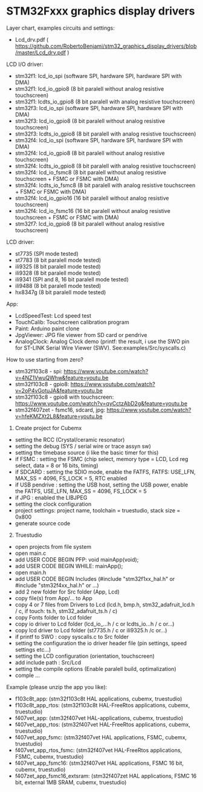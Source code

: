 # STM32Fxxx graphics display drivers

Layer chart, examples circuits and settings:
- Lcd_drv.pdf ( https://github.com/RobertoBenjami/stm32_graphics_display_drivers/blob/master/Lcd_drv.pdf )

LCD I/O driver:
- stm32f1: lcd_io_spi (software SPI, hardware SPI, hardware SPI with DMA)
- stm32f1: lcd_io_gpio8 (8 bit paralell without analog resistive touchscreen)
- stm32f1: lcdts_io_gpio8 (8 bit paralell with analog resistive touchscreen)
- stm32f3: lcd_io_spi (software SPI, hardware SPI, hardware SPI with DMA)
- stm32f3: lcd_io_gpio8 (8 bit paralell without analog resistive touchscreen)
- stm32f3: lcdts_io_gpio8 (8 bit paralell with analog resistive touchscreen)
- stm32f4: lcd_io_spi (software SPI, hardware SPI, hardware SPI with DMA)
- stm32f4: lcd_io_gpio8 (8 bit paralell without analog resistive touchscreen)
- stm32f4: lcdts_io_gpio8 (8 bit paralell with analog resistive touchscreen)
- stm32f4: lcd_io_fsmc8 (8 bit paralell without analog resistive touchscreen + FSMC or FSMC with DMA)
- stm32f4: lcdts_io_fsmc8 (8 bit paralell with analog resistive touchscreen + FSMC or FSMC with DMA)
- stm32f4: lcd_io_gpio16 (16 bit paralell without analog resistive touchscreen)
- stm32f4: lcd_io_fsmc16 (16 bit paralell without analog resistive touchscreen + FSMC or FSMC with DMA)
- stm32f7: lcd_io_gpio8 (8 bit paralell without analog resistive touchscreen)

LCD driver:
- st7735  (SPI mode tested)
- st7783  (8 bit paralell mode tested)
- ili9325 (8 bit paralell mode tested)
- ili9328 (8 bit paralell mode tested)
- ili9341 (SPI and 8, 16 bit paralell mode tested)
- ili9488 (8 bit paralell mode tested)
- hx8347g (8 bit paralell mode tested)

App:
- LcdSpeedTest: Lcd speed test 
- TouchCalib: Touchscreen calibration program 
- Paint: Arduino paint clone
- JpgViewer: JPG file viewer from SD card or pendrive
- AnalogClock: Analog Clock demo
  (printf: the result, i use the SWO pin for ST-LINK Serial Wire Viewer (SWV). See:examples/Src/syscalls.c)

How to use starting from zero?
- stm32f103c8 - spi: https://www.youtube.com/watch?v=4NZ1VwuQWhw&feature=youtu.be
- stm32f103c8 - gpio8: https://www.youtube.com/watch?v=2oP4vGotuJA&feature=youtu.be
- stm32f103c8 - gpio8 with touchscreen: https://www.youtube.com/watch?v=qyCctzAbD2g&feature=youtu.be
- stm32f407zet - fsmc16, sdcard, jpg: https://www.youtube.com/watch?v=hfeKMZXt2L8&feature=youtu.be

1. Create project for Cubemx
- setting the RCC (Crystal/ceramic resonator)
- setting the debug (SYS / serial wire or trace assyn sw)
- setting the timebase source (i like the basic timer for this)
- if FSMC : setting the FSMC (chip select, memory type = LCD, Lcd reg select, data = 8 or 16 bits, timing)
- if SDCARD : setting the SDIO mode, enable the FATFS, FATFS: USE_LFN, MAX_SS = 4096, FS_LOCK = 5, RTC enabled
- if USB pendrive : setting the USB host, setting the USB power, enable the FATFS, USE_LFN, MAX_SS = 4096, FS_LOCK = 5
- if JPG : enabled the LIBJPEG
- setting the clock configuration
- project settings: project name, toolchain = truestudio, stack size = 0x800
- generate source code
2. Truestudio
- open projects from file system
- open main.c
- add USER CODE BEGIN PFP: void mainApp(void);
- add USER CODE BEGIN WHILE: mainApp();
- open main.h
- add USER CODE BEGIN Includes (#include "stm32f1xx_hal.h" or #include "stm32f4xx_hal.h" or ...)
- add 2 new folder for Src folder (App, Lcd)
- copy file(s) from App/... to App
- copy 4 or 7 files from Drivers to Lcd (lcd.h, bmp.h, stm32_adafruit_lcd.h / c, if touch: ts.h, stm32_adafruit_ts.h / c)
- copy Fonts folder to Lcd folder
- copy io driver to Lcd folder (lcd_io_...h / c or lcdts_io...h / c or...)
- copy lcd driver to Lcd folder (st7735.h / c or ili9325.h /c or...)
- if printf to SWO : copy syscalls.c to Src folder
- setting the configuration the io driver header file (pin settings, speed settings etc...)
- setting the LCD configuration (orientation, touchscreen)
- add include path : Src/Lcd
- setting the compile options (Enable paralell build, optimalization)
- comple ...

Example (please unzip the app you like):
- f103c8t_app: (stm32f103c8t HAL applications, cubemx, truestudio)
- f103c8t_app_rtos: (stm32f103c8t HAL-FreeRtos applications, cubemx, truestudio)
- f407vet_app: (stm32f407vet HAL-applications, cubemx, truestudio)
- f407vet_app_rtos: (stm32f407vet HAL-FreeRtos applications, cubemx, truestudio)
- f407vet_app_fsmc: (stm32f407vet HAL applications, FSMC, cubemx, truestudio)
- f407vet_app_rtos_fsmc: (stm32f407vet HAL-FreeRtos applications, FSMC, cubemx, truestudio)
- f407vet_app_fsmc16: (stm32f407vet HAL applications, FSMC 16 bit, cubemx, truestudio)
- f407zet_app_fsmc16_extsram: (stm32f407zet HAL applications, FSMC 16 bit, external 1MB SRAM, cubemx, truestudio)
